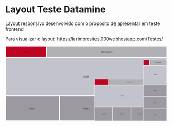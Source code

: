 # Layout Teste Datamine
 Layout responsivo desenvolvido com o proposito de apresentar em teste frontend
 
 
 Para visualizar o layout: https://larimorosites.000webhostapp.com/Testes/
 
 
 
![imagem](https://github.com/LariMoro20/layoutDatamine/blob/main/image.png)

